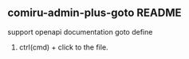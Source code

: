 ## comiru-admin-plus-goto README

support openapi documentation goto define

1. ctrl(cmd) + click to the file.
